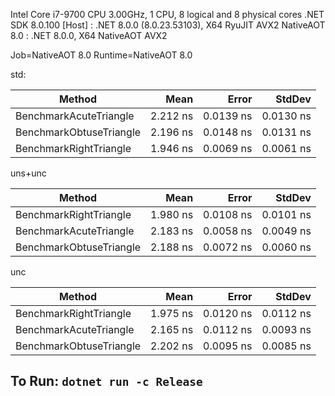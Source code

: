 Intel Core i7-9700 CPU 3.00GHz, 1 CPU, 8 logical and 8 physical cores
.NET SDK 8.0.100
  [Host]        : .NET 8.0.0 (8.0.23.53103), X64 RyuJIT AVX2
  NativeAOT 8.0 : .NET 8.0.0, X64 NativeAOT AVX2

Job=NativeAOT 8.0  Runtime=NativeAOT 8.0

std:

| Method                  | Mean      | Error     | StdDev    |
|------------------------ |----------:|----------:|----------:|
| BenchmarkAcuteTriangle  |  2.212 ns | 0.0139 ns | 0.0130 ns |
| BenchmarkObtuseTriangle |  2.196 ns | 0.0148 ns | 0.0131 ns |
| BenchmarkRightTriangle  |  1.946 ns | 0.0069 ns | 0.0061 ns |

uns+unc

| Method                  | Mean     | Error     | StdDev    |
|------------------------ |---------:|----------:|----------:|
| BenchmarkRightTriangle  | 1.980 ns | 0.0108 ns | 0.0101 ns |
| BenchmarkAcuteTriangle  | 2.183 ns | 0.0058 ns | 0.0049 ns |
| BenchmarkObtuseTriangle | 2.188 ns | 0.0072 ns | 0.0060 ns |

unc

| Method                  | Mean     | Error     | StdDev    |
|------------------------ |---------:|----------:|----------:|
| BenchmarkRightTriangle  | 1.975 ns | 0.0120 ns | 0.0112 ns |
| BenchmarkAcuteTriangle  | 2.165 ns | 0.0112 ns | 0.0093 ns |
| BenchmarkObtuseTriangle | 2.202 ns | 0.0095 ns | 0.0085 ns |

## To Run: `dotnet run -c Release`